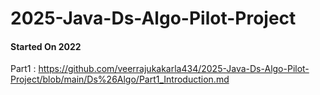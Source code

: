 # 2025-Java-Ds-Algo-Pilot-Project
#### Started On 2022


Part1 :  https://github.com/veerrajukakarla434/2025-Java-Ds-Algo-Pilot-Project/blob/main/Ds%26Algo/Part1_Introduction.md

